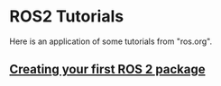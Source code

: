 # ROS2 Tutorials

Here is an application of some tutorials from "ros.org".

## [Creating your first ROS 2 package](https://docs.ros.org/en/eloquent/Tutorials/Creating-Your-First-ROS2-Package.html)
